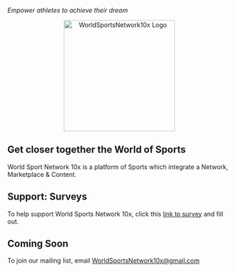 *Empower athletes to achieve their dream*







<p align="center">
  <img src="https://upload.wikimedia.org/wikipedia/commons/5/5c/Olympic_rings_without_rims.svg" alt="WorldSportsNetwork10x Logo" width="250px"/>
</p>











## Get closer together the World of Sports

World Sport Network 10x is a platform of Sports which integrate a Network, Marketplace & Content.

## Support: Surveys
To help support World Sports Network 10x, click this [link to survey](https://forms.gle/qCB7x28kM2rjUCCA6) and fill out.

## Coming Soon
To join our mailing list, email WorldSportsNetwork10x@gmail.com
